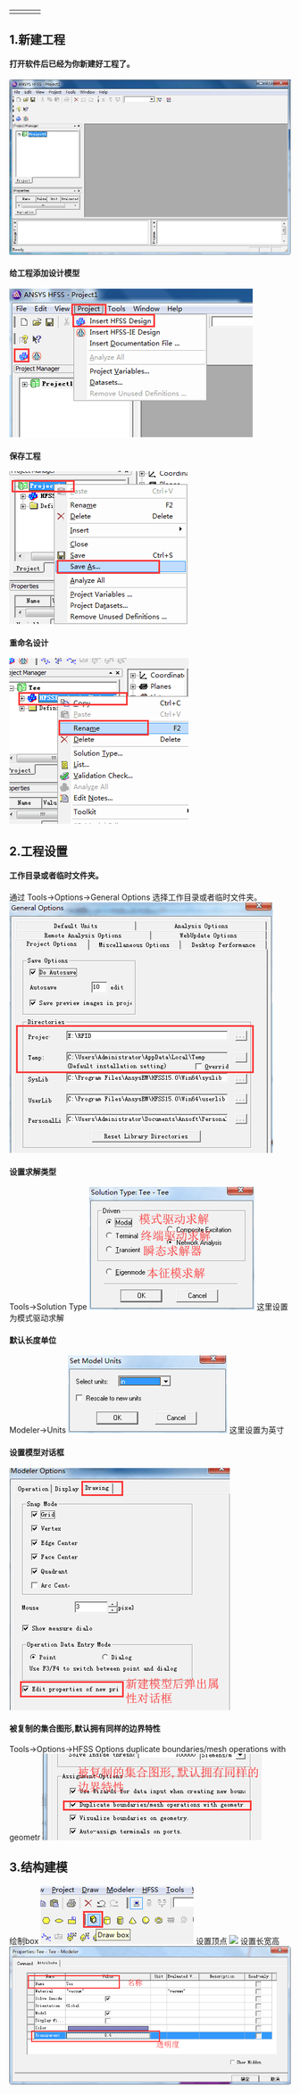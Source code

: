 | | | | |
|-- |-- |--| --|
|  | | | |

## 1.新建工程
#### 打开软件后已经为你新建好工程了。
![](/assets/HFSS-NewProject.jpg)

#### 给工程添加设计模型
![](/assets/HFSS-NewProject1.png)

#### 保存工程
![](/assets/HFSS-NewProject2.png)

#### 重命名设计
![](/assets/HFSS-NewProject3.png)

## 2.工程设置
#### 工作目录或者临时文件夹。
通过 Tools->Options->General Options 选择工作目录或者临时文件夹。
![](/assets/HFSS-ProjectSet.png)

#### 设置求解类型
Tools->Solution Type 
![](/assets/HFSS-ProjectSet1.png)
这里设置为模式驱动求解

#### 默认长度单位
Modeler->Units
![](/assets/HFSS-ProjectSet2.png)
这里设置为英寸

#### 设置模型对话框
![](/assets/HFSS-ProjectSet3.png)

#### 被复制的集合图形,默认拥有同样的边界特性
Tools->Options->HFSS Options duplicate boundaries/mesh operations with geometr
![](/assets/HFSS-ProjectSet4.png)

## 3.结构建模
绘制box
![](/assets/HFSS-ProjectModel.png)
设置顶点
![](/assets/HFSS-ProjectModel1.png)
设置长宽高
![](/assets/HFSS-ProjectModel2.png)
